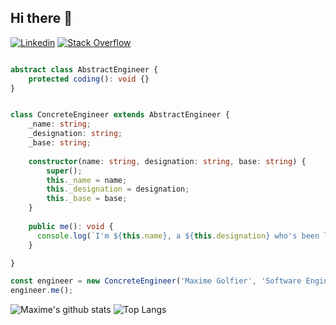 ## Hi there 🖖

[![Linkedin](https://img.shields.io/badge/-LinkedIn-222222?style=flat-square&logo=Linkedin&logoColor=white&link=https://www.linkedin.com/in/maxime-golfier/)](https://www.linkedin.com/in/maxime-golfier/)
[![Stack Overflow](https://img.shields.io/badge/-Stack%20Overflow-222222?style=flat-square&logo=stack-overflow&logoColor=white&link=https://stackoverflow.com/users/6491071/maxime)](https://stackoverflow.com/users/6491071/maxime)

```typescript

abstract class AbstractEngineer {
    protected coding(): void {}
}


class ConcreteEngineer extends AbstractEngineer {
    _name: string;
    _designation: string;
    _base: string;
    
    constructor(name: string, designation: string, base: string) {
        super();
        this._name = name; 
        this._designation = designation; 
        this._base = base; 
    }
    
    public me(): void {
      console.log(`I'm ${this.name}, a ${this.designation} who's been living in ${this.base}.`)
    }

}

const engineer = new ConcreteEngineer('Maxime Golfier', 'Software Engineer', 'Paris, France');
engineer.me();

```
![Maxime's github stats](https://github-readme-stats.vercel.app/api?username=maxgfr&show_icons=true&theme=nightowl)
![Top Langs](https://github-readme-stats.vercel.app/api/top-langs/?username=maxgfr&theme=nightowl)
